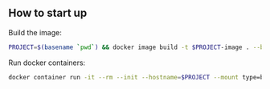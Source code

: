 ## How to start up

Build the image:

```sh
PROJECT=$(basename `pwd`) && docker image build -t $PROJECT-image . --build-arg user_id=`id -u` --build-arg group_id=`id -g`
```

Run docker containers:

```sh
docker container run -it --rm --init --hostname=$PROJECT --mount type=bind,src=`pwd`,dst=/app --name $PROJECT-container $PROJECT-image /bin/zsh
```
